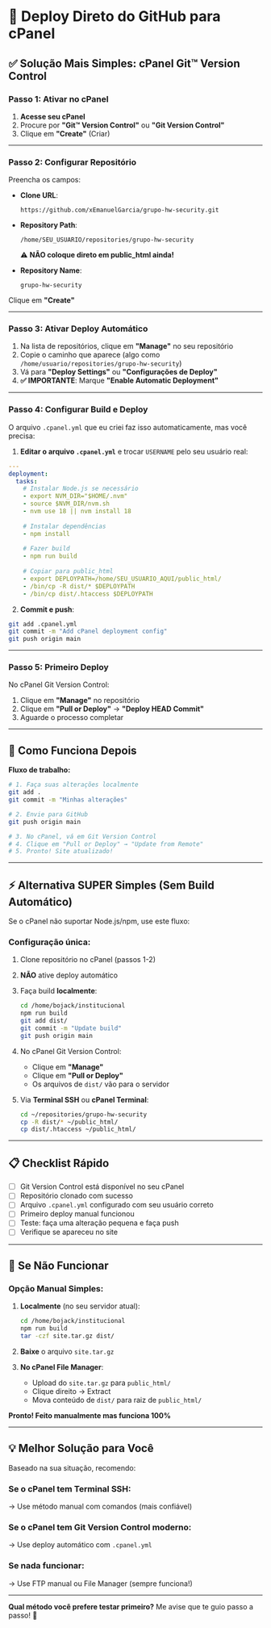 # 🎯 Deploy Direto do GitHub para cPanel

## ✅ Solução Mais Simples: cPanel Git™ Version Control

### **Passo 1: Ativar no cPanel**

1. **Acesse seu cPanel**
2. Procure por **"Git™ Version Control"** ou **"Git Version Control"**
3. Clique em **"Create"** (Criar)

---

### **Passo 2: Configurar Repositório**

Preencha os campos:

- **Clone URL**: 
  ```
  https://github.com/xEmanuelGarcia/grupo-hw-security.git
  ```

- **Repository Path**: 
  ```
  /home/SEU_USUARIO/repositories/grupo-hw-security
  ```
  ⚠️ **NÃO coloque direto em public_html ainda!**

- **Repository Name**: 
  ```
  grupo-hw-security
  ```

Clique em **"Create"**

---

### **Passo 3: Ativar Deploy Automático**

1. Na lista de repositórios, clique em **"Manage"** no seu repositório
2. Copie o caminho que aparece (algo como `/home/usuario/repositories/grupo-hw-security`)
3. Vá para **"Deploy Settings"** ou **"Configurações de Deploy"**
4. **✅ IMPORTANTE**: Marque **"Enable Automatic Deployment"**

---

### **Passo 4: Configurar Build e Deploy**

O arquivo `.cpanel.yml` que eu criei faz isso automaticamente, mas você precisa:

1. **Editar o arquivo `.cpanel.yml`** e trocar `USERNAME` pelo seu usuário real:

```yaml
---
deployment:
  tasks:
    # Instalar Node.js se necessário
    - export NVM_DIR="$HOME/.nvm"
    - source $NVM_DIR/nvm.sh
    - nvm use 18 || nvm install 18
    
    # Instalar dependências
    - npm install
    
    # Fazer build
    - npm run build
    
    # Copiar para public_html
    - export DEPLOYPATH=/home/SEU_USUARIO_AQUI/public_html/
    - /bin/cp -R dist/* $DEPLOYPATH
    - /bin/cp dist/.htaccess $DEPLOYPATH
```

2. **Commit e push**:
```bash
git add .cpanel.yml
git commit -m "Add cPanel deployment config"
git push origin main
```

---

### **Passo 5: Primeiro Deploy**

No cPanel Git Version Control:

1. Clique em **"Manage"** no repositório
2. Clique em **"Pull or Deploy"** → **"Deploy HEAD Commit"**
3. Aguarde o processo completar

---

## 🔄 Como Funciona Depois

**Fluxo de trabalho:**

```bash
# 1. Faça suas alterações localmente
git add .
git commit -m "Minhas alterações"

# 2. Envie para GitHub
git push origin main

# 3. No cPanel, vá em Git Version Control
# 4. Clique em "Pull or Deploy" → "Update from Remote"
# 5. Pronto! Site atualizado!
```

---

## ⚡ Alternativa SUPER Simples (Sem Build Automático)

Se o cPanel não suportar Node.js/npm, use este fluxo:

### **Configuração única:**

1. Clone repositório no cPanel (passos 1-2)
2. **NÃO** ative deploy automático
3. Faça build **localmente**:
   ```bash
   cd /home/bojack/institucional
   npm run build
   git add dist/
   git commit -m "Update build"
   git push origin main
   ```

4. No cPanel Git Version Control:
   - Clique em **"Manage"**
   - Clique em **"Pull or Deploy"**
   - Os arquivos de `dist/` vão para o servidor

5. Via **Terminal SSH** ou **cPanel Terminal**:
   ```bash
   cd ~/repositories/grupo-hw-security
   cp -R dist/* ~/public_html/
   cp dist/.htaccess ~/public_html/
   ```

---

## 📋 Checklist Rápido

- [ ] Git Version Control está disponível no seu cPanel
- [ ] Repositório clonado com sucesso
- [ ] Arquivo `.cpanel.yml` configurado com seu usuário correto
- [ ] Primeiro deploy manual funcionou
- [ ] Teste: faça uma alteração pequena e faça push
- [ ] Verifique se apareceu no site

---

## 🚫 Se Não Funcionar

### **Opção Manual Simples:**

1. **Localmente** (no seu servidor atual):
   ```bash
   cd /home/bojack/institucional
   npm run build
   tar -czf site.tar.gz dist/
   ```

2. **Baixe** o arquivo `site.tar.gz` 

3. **No cPanel File Manager**:
   - Upload do `site.tar.gz` para `public_html/`
   - Clique direito → Extract
   - Mova conteúdo de `dist/` para raiz de `public_html/`

**Pronto! Feito manualmente mas funciona 100%**

---

## 💡 Melhor Solução para Você

Baseado na sua situação, recomendo:

### **Se o cPanel tem Terminal SSH:**
→ Use método manual com comandos (mais confiável)

### **Se o cPanel tem Git Version Control moderno:**
→ Use deploy automático com `.cpanel.yml`

### **Se nada funcionar:**
→ Use FTP manual ou File Manager (sempre funciona!)

---

**Qual método você prefere testar primeiro?** Me avise que te guio passo a passo! 🚀
